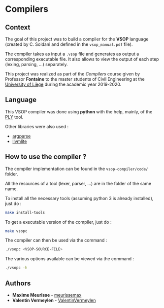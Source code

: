 # Compilers

## Context

The goal of this project was to build a compiler for the **VSOP** language (created by C. Soldani and defined in the `vsop_manual.pdf` file).

The compiler takes as input a `.vsop` file and generates as output a corresponding executable file. It also allows to view the output of each step (lexing, parsing, ...) separately. 

This project was realized as part of the *Compilers* course given by Professor **Fontaine** to the master students of Civil Engineering at the [University of Liège](https://www.uliege.be/) during the academic year 2019-2020.

## Language

This VSOP compiler was done using **python** with the help, mainly, of the [PLY](https://www.dabeaz.com/ply/) tool.

Other libraries were also used :

* [argparse](https://docs.python.org/3/library/argparse.html)
* [llvmlite](https://github.com/numba/llvmlite)

## How to use the compiler ?

The compiler implementation can be found in the `vsop-compiler/code/` folder.

All the resources of a tool (lexer, parser, ...) are in the folder of the same name.

To install all the necessary tools (assuming python 3 is already installed), just do :

```bash
make install-tools
```

To get a executable version of the compiler, just do :

```bash
make vsopc
```

The compiler can then be used via the command :

```bash
./vsopc <VSOP-SOURCE-FILE>
```

The various options available can be viewed via the command :

```bash
./vsopc -h
```

## Authors

* **Maxime Meurisse** - [meurissemax](https://github.com/meurissemax)
* **Valentin Vermeylen** - [ValentinVermeylen](https://github.com/ValentinVermeylen)
